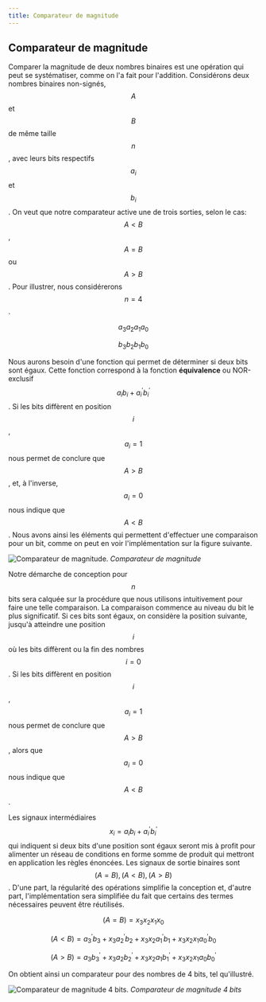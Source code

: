 ```yaml
---
title: Comparateur de magnitude
---
```


## Comparateur de magnitude

Comparer la magnitude de deux nombres binaires est une opération qui
peut se systématiser, comme on l'a fait pour l'addition. Considérons
deux nombres binaires non-signés, $$A$$ et $$B$$ de même taille $$n$$,
avec leurs bits respectifs $$a_i$$ et $$b_i$$. On veut que notre
comparateur active une de trois sorties, selon le cas: $$A < B$$, $$A
= B$$ ou $$A > B$$. Pour illustrer, nous considérerons $$n = 4$$.

$$ a_3 a_2 a_1 a_0 $$

$$ b_3 b_2 b_1 b_0 $$

Nous aurons besoin d'une fonction qui permet de déterminer si deux
bits sont égaux. Cette fonction correspond à la fonction **équivalence**
ou NOR-exclusif $$a_i b_i + a_i^\prime b_i^\prime $$.  Si les bits
diffèrent en position $$i$$, $$a_i = 1$$ nous permet de conclure que
$$A > B$$, et, à l'inverse, $$a_i = 0 $$ nous indique que $$A < B$$. Nous avons ainsi
les éléments qui permettent d'effectuer une comparaison pour un bit,
comme on peut en voir l'implémentation sur la figure suivante.

![Comparateur de magnitude.]({{site.baseurl}}/img/comparateur.svg "Comparateur de magnitude")
*Comparateur de magnitude*

Notre démarche de conception pour $$n$$ bits sera calquée sur la
procédure que nous utilisons intuitivement pour faire une telle
comparaison. La comparaison commence au niveau du bit le plus
significatif. Si ces bits sont égaux, on considère la position
suivante, jusqu'à atteindre une position $$i$$ où les bits diffèrent
ou la fin des nombres $$i=0$$. Si les bits diffèrent en position
$$i$$, $$a_i = 1$$ nous permet de conclure que $$A > B$$, alors que $$a_i = 0
$$ nous indique que $$A < B$$.

Les signaux intermédiaires $$x_i = a_i b_i + a_i^\prime b_i^\prime $$
qui indiquent si deux bits d'une position sont égaux seront mis à
profit pour alimenter un réseau de conditions en forme somme de
produit qui mettront en application les règles énoncées. Les signaux
de sortie binaires sont $$ (A = B), (A < B), (A > B) $$.  D'une part,
la régularité des opérations simplifie la conception et, d'autre part,
l'implémentation sera simplifiée du fait que certains des termes
nécessaires peuvent être réutilisés.

$$ (A = B) = x_3 x_2 x_1 x_0 $$ 

$$ (A < B) = a_3^\prime b_3 + x_3  a_2^\prime b_2  +  x_3 x_2  a_1^\prime b_1 +  x_3 x_2 x_1  a_0^\prime b_0 $$

$$ (A > B) = a_3 b_3^\prime + x_3  a_2 b_2^\prime  +  x_3 x_2  a_1 b_1^\prime +  x_3 x_2 x_1  a_0 b_0^\prime $$

On obtient ainsi un comparateur pour des nombres de 4 bits, tel qu'illustré.

![Comparateur de magnitude 4 bits.]({{site.baseurl}}/img/comparateur_4b.svg "Comparateur de magnitude 4 bits")
*Comparateur de magnitude 4 bits*
